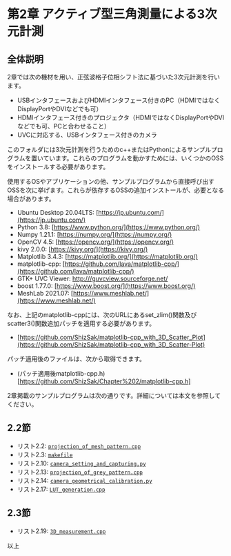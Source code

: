 # 第2章 アクティブ型三角測量による3次元計測
## 全体説明
2章では次の機材を用い、正弦波格子位相シフト法に基づいた3次元計測を行います。
+ USBインタフェースおよびHDMIインタフェース付きのPC（HDMIではなくDisplayPortやDVIなどでも可）
+ HDMIインタフェース付きのプロジェクタ（HDMIではなくDisplayPortやDVIなどでも可、PCと合わせること）
+ UVCに対応する、USBインタフェース付きのカメラ

このフォルダには3次元計測を行うためのc++またはPythonによるサンプルプログラムを置いています。これらのプログラムを動かすためには、いくつかのOSSをインストールする必要があります。

使用するOSやアプリケーションの他、サンプルプログラムから直接呼び出すOSSを次に挙げます。これらが依存するOSSの追加インストールが、必要となる場合があります。
+ Ubuntu Desktop 20.04LTS: [https://jp.ubuntu.com/](https://jp.ubuntu.com/)
+ Python 3.8: [https://www.python.org/](https://www.python.org/)
+ Numpy 1.21.1: [https://numpy.org/](https://numpy.org/)
+ OpenCV 4.5: [https://opencv.org/](https://opencv.org/)
+ kivy 2.0.0: [https://kivy.org/](https://kivy.org/)
+ Matplotlib 3.4.3: [https://matplotlib.org/](https://matplotlib.org/)
+ matplotlib-cpp: [https://github.com/lava/matplotlib-cpp/](https://github.com/lava/matplotlib-cpp/)
+ GTK+ UVC Viewer: [http:///guvcview.sourceforge.net/](http://guvcview.sourceforge.net/)
+ boost 1.77.0: [https://www.boost.org/](https://www.boost.org/)
+ MeshLab 2021.07: [https://www.meshlab.net/](https://www.meshlab.net/)

なお、上記のmatplotlib-cppには、次のURLにあるset_zlim()関数及びscatter3()関数追加パッチを適用する必要があります。
+ [https://github.com/ShizSak/matplotlib-cpp_with_3D_Scatter_Plot](https://github.com/ShizSak/matplotlib-cpp_with_3D_Scatter-Plot)

パッチ適用後のファイルは、次から取得できます。
+ (パッチ適用後matplotlib-cpp.h)[https://github.com/ShizSak/Chapter%202/matplotlib-cpp.h]

2章掲載のサンプルプログラムは次の通りです。詳細については本文を参照してください。

## 2.2節
- リスト2.2: [```projection_of_mesh_pattern.cpp```](https://github.com/ShizSak/Basics_of_3D_Measurement/blob/main/Chapter%202/projection_of_mesh_pattern.cpp)
- リスト2.3: [```makefile```](https://github.com/ShizSak/Basics_of_3D_Measurement/blob/main/Chapter%202/makefile)
- リスト2.10: [```camera_setting_and_capturing.py```](https://github.com/ShizSak/Basics_of_3D_Measurement/blob/main/Chapter%202/camera_setting_and_capturing.py)
- リスト2.13: [```projection_of_grey_pattern.cpp```](https://github.com/ShizSak/Basics_of_3D_Measurement/blob/main/Chapter%202/projection_of_grey_pattern.cpp)
- リスト2.14: [```camera_geometrical_calibration.py```](https://github.com/ShizSak/Basics_of_3D_Measurement/blob/main/Chapter%202/camera_geometrical_calibration.py)
- リスト2.17: [```LUT_generation.cpp```](https://github.com/ShizSak/Basics_of_3D_Measurement/blob/main/Chapter%202/LUT_generation.cpp)

## 2.3節
- リスト2.19: [```3D_measurement.cpp```](https://github.com/ShizSak/Basics_of_3D_Measurement/blob/main/Chapter%202/3D_measurement.cpp)

以上
